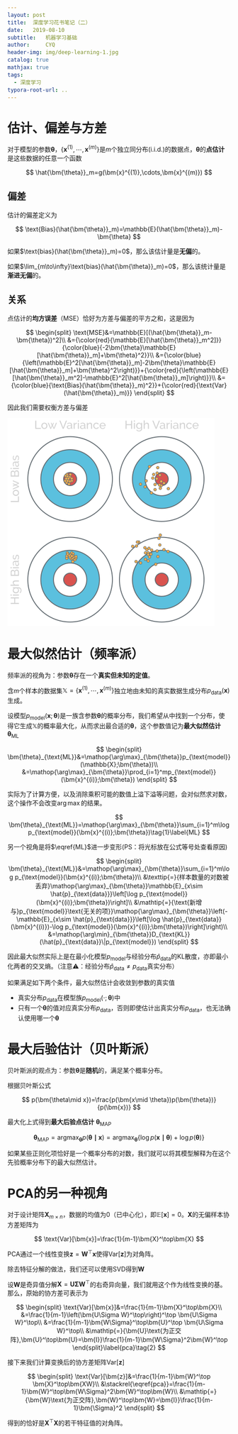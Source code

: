```yaml
---
layout: post
title:  深度学习花书笔记（二）
date:   2019-08-10 
subtitle:   机器学习基础
author:     CYQ
header-img: img/deep-learning-1.jpg
catalog: true
mathjax: true
tags:
  - 深度学习
typora-root-url: ..
---
```


$$
\newcommand{\bm}[1]{\boldsymbol{#1}}
$$

# 估计、偏差与方差

对于模型的参数$\bm{\theta}$，$\lbrace\bm{x}^{(1)},\cdots,\bm{x}^{(m)}\rbrace$是$m$个独立同分布(i.i.d.)的数据点，$\bm{\theta}$的**点估计**是这些数据的任意一个函数

$$
\hat{\bm{\theta}}_m=g(\bm{x}^{(1)},\cdots,\bm{x}^{(m)})
$$

## 偏差

估计的偏差定义为

$$
\text{Bias}(\hat{\bm{\theta}}_m)=\mathbb{E}(\hat{\bm{\theta}}_m)-\bm{\theta}
$$

如果$\text{bias}(\hat{\bm{\theta}}_m)=0$，那么该估计量是**无偏**的。

如果$\lim_{m\to\infty}\text{bias}(\hat{\bm{\theta}}_m)=0$，那么该统计量是**渐进无偏**的。

## 关系

点估计的**均方误差**（MSE）恰好为方差与偏差的平方之和，这是因为

$$
\begin{split}
\text{MSE}&=\mathbb{E}[(\hat{\bm{\theta}}_m-\bm{\theta})^2]\\
&={\color{red}{\mathbb{E}[\hat{\bm{\theta}}_m^2]}}{\color{blue}{-2\bm{\theta}\mathbb{E}[\hat{\bm{\theta}}_m]+\bm{\theta}^2}}\\
&={\color{blue}{\left(\mathbb{E}^2[\hat{\bm{\theta}}_m]-2\bm{\theta}\mathbb{E}[\hat{\bm{\theta}}_m]+\bm{\theta}^2\right)}}+{\color{red}{\left(\mathbb{E}[\hat{\bm{\theta}}_m^2]-\mathbb{E}^2[\hat{\bm{\theta}}_m]\right)}}\\
&={\color{blue}{\text{Bias}(\hat{\bm{\theta}}_m)^2}}+{\color{red}{\text{Var}(\hat{\bm{\theta}}_m)}}
\end{split}
$$

因此我们需要权衡方差与偏差

![bias-var](/img/dlbook-1/bias-var.svg)

# 最大似然估计（频率派）

频率派的视角为：参数$\bm{\theta}$存在一个**真实但未知的定值**。

含$m$个样本的数据集$\mathbb{X}=\lbrace\bm{x}^{(1)},\cdots,\bm{x}^{(m)}\rbrace$独立地由未知的真实数据生成分布$p_{\text{data}}(\bm{x})$生成。

设模型$p_{\text{model}}(\bm{x};\bm{\theta})$是一族含参数$\bm{\theta}$的概率分布，我们希望从中找到一个分布，使得它生成$\mathbb{X}$的概率最大化，从而求出最合适的$\bm{\theta}$，这个参数值记为**最大似然估计** $\bm{\theta}_{\text{ML}}$

$$
\begin{split}
\bm{\theta}_{\text{ML}}&=\mathop{\arg\max}_{\bm{\theta}}p_{\text{model}}(\mathbb{X};\bm{\theta})\\
&=\mathop{\arg\max}_{\bm{\theta}}\prod_{i=1}^mp_{\text{model}}(\bm{x}^{(i)};\bm{\theta})
\end{split}
$$

实际为了计算方便，以及消除乘积可能的数值上溢下溢等问题，会对似然求对数，这个操作不会改变$\arg\max$的结果。

$$
\bm{\theta}_{\text{ML}}=\mathop{\arg\max}_{\bm{\theta}}\sum_{i=1}^m\log p_{\text{model}}(\bm{x}^{(i)};\bm{\theta})\tag{1}\label{ML}
$$

另一个视角是将$\eqref{ML}$进一步变形(PS：将光标放在公式等号处查看原因)

$$
\begin{split}
\bm{\theta}_{\text{ML}}&=\mathop{\arg\max}_{\bm{\theta}}\sum_{i=1}^m\log p_{\text{model}}(\bm{x}^{(i)};\bm{\theta})\\
&\texttip{=}{样本数量的对数被丢弃}\mathop{\arg\max}_{\bm{\theta}}\mathbb{E}_{x\sim \hat{p}_{\text{data}}}\left[\log p_{\text{model}}(\bm{x}^{(i)};\bm{\theta})\right]\\
&\mathtip{=}{\text{新增与}p_{\text{model}}\text{无关的项}}\mathop{\arg\max}_{\bm{\theta}}\left(-\mathbb{E}_{x\sim \hat{p}_{\text{data}}}\left[\log \hat{p}_{\text{data}}(\bm{x}^{(i)})-\log p_{\text{model}}(\bm{x}^{(i)};\bm{\theta})\right]\right)\\
&=\mathop{\arg\min}_{\bm{\theta}}D_{\text{KL}}(\hat{p}_{\text{data}}\|p_{\text{model}})
\end{split}
$$

因此最大似然实际上是在最小化模型$p_ {\text{model}}$与经验分布$\hat{p}_ {\text{data}}$的KL散度，亦即最小化两者的交叉熵。（注意:warning:：经验分布$\hat{p}_ {\text{data}}\neq p_ {\text{data}}$真实分布）

如果满足如下两个条件，最大似然估计会收敛到参数的真实值

- 真实分布$p_{\text{data}}$在模型族$p_{\text{model}}(\cdot;\bm{\theta})$中
- 只有一个$\bm{\theta}$的值对应真实分布$p_{\text{data}}$，否则即使估计出真实分布$p_{\text{data}}$，也无法确认使用哪一个$\bm{\theta}$

# 最大后验估计（贝叶斯派）

贝叶斯派的观点为：参数$\bm{\theta}$是**随机**的，满足某个概率分布。

根据贝叶斯公式

$$
p(\bm{\theta\mid x})=\frac{p(\bm{x\mid \theta})p(\bm{\theta})}{p(\bm{x})}
$$

最大化上式得到**最大后验点估计** $\bm{\theta}_{\text{MAP}}$

$$
\bm{\theta}_{\text{MAP}}=\mathop{\arg\max}_{\bm{\theta}}p(\bm{\theta\mid x})=\mathop{\arg\max}_{\bm{\theta}}\left\{\log p(\bm{x\mid \theta})+\log p(\bm{\theta})\right\}
$$

如果某些正则化项恰好是一个概率分布的对数，我们就可以将其模型解释为在这个先验概率分布下的最大似然估计。

# PCA的另一种视角

对于设计矩阵$\bm{X}_{m\times n}$，数据的均值为0（已中心化），即$\mathbb{E}[\bm{x}]=0$。$\bm{X}$的无偏样本协方差矩阵为

$$
\text{Var}[\bm{x}]=\frac{1}{m-1}\bm{X}^\top\bm{X}
$$

PCA通过一个线性变换$\bm{z}=\bm{W}^\top\bm{x}$使得$\text{Var}[\bm{z}]$为对角阵。

除去特征分解的做法，我们还可以使用SVD得到$\bm{W}$

设$\bm{W}$是奇异值分解$\bm{X}=\bm{U\Sigma W}^\top$的右奇异向量，我们就用这个作为线性变换的基。那么，原始的协方差可表示为

$$
\begin{split}
\text{Var}[\bm{x}]&=\frac{1}{m-1}\bm{X}^\top\bm{X}\\
&=\frac{1}{m-1}\left(\bm{U\Sigma W}^\top\right)^\top \bm{U\Sigma W}^\top\\
&=\frac{1}{m-1}\bm{W\Sigma}^\top\bm{U}^\top \bm{U\Sigma W}^\top\\
&\mathtip{=}{\bm{U}\text{为正交阵},\bm{U}^\top\bm{U}=\bm{I}}\frac{1}{m-1}\bm{W\Sigma}^2\bm{W}^\top
\end{split}\label{pca}\tag{2}
$$

接下来我们计算变换后的协方差矩阵$\text{Var}[\bm{z}]$

$$
\begin{split}
\text{Var}[\bm{z}]&=\frac{1}{m-1}\bm{W}^\top \bm{X}^\top\bm{XW}\\
&\stackrel{\eqref{pca}}=\frac{1}{m-1}\bm{W}^\top\bm{W\Sigma}^2\bm{W}^\top\bm{W}\\
&\mathtip{=}{\bm{W}\text{为正交阵},\bm{W}^\top\bm{W}=\bm{I}}\frac{1}{m-1}\bm{\Sigma}^2
\end{split}
$$

得到的恰好是$\bm{X}^\top\bm{X}$的若干特征值的对角阵。

